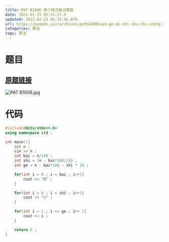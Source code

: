 ```yaml
---
title: PAT B1006 换个格式输出整数
date: 2021-01-15 01:31:27.0
updated: 2021-02-23 01:33:42.679
url: https://pumpkn.xyz/archives/patb1006huan-ge-ge-shi-shu-chu-zheng-shu
categories: 算法
tags: 算法
---
```


# 题目
## [原题链接](https://pintia.cn/problem-sets/994805260223102976/problems/994805318855278592)
![PAT B1006.jpg](https://pumpkn.xyz/upload/2021/02/PAT%20B1006-52f97a7e478b442491c79bcf3b08d61d.jpg)
# 代码
```c++
#include<bits/stdc++.h>
using namespace std ;

int main(){
    int n ;
    cin >> n ;
    int bai = n/100 ;
    int shi = (n - bai*100)/10 ;
    int ge = n - bai*100 - shi * 10 ;

    for(int i = 0 ; i < bai ; i++){
        cout << "B" ;
    }

    for(int i = 0 ; i < shi ; i++){
        cout << "S" ;
    }

    for(int i = 1 ; i <= ge ; i++ ){
        cout << i ;
    }

    return 0 ;
}

```